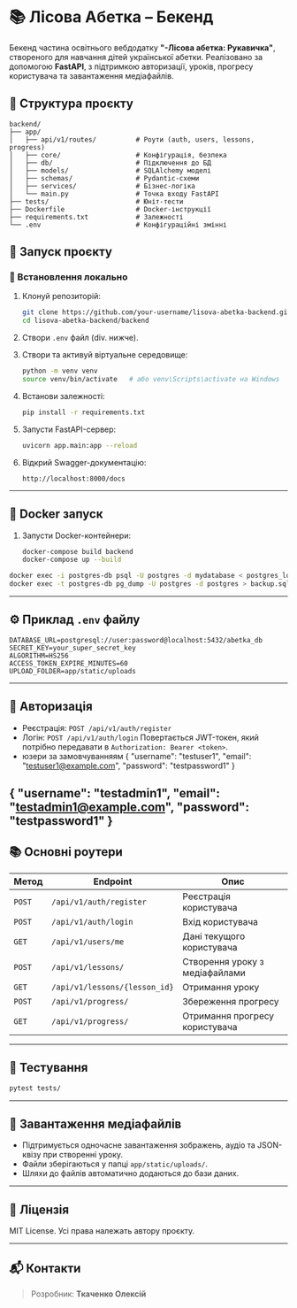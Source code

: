 # 📚 Лісова Абетка – Бекенд

Бекенд частина освітнього вебдодатку **"-Лісова абетка: Рукавичка"**, створеного для навчання дітей української абетки. Реалізовано за допомогою **FastAPI**, з підтримкою авторизації, уроків, прогресу користувача та завантаження медіафайлів.

## 📁 Структура проєкту

```
backend/
├── app/
│   ├── api/v1/routes/          # Роути (auth, users, lessons, progress)
│   ├── core/                   # Конфігурація, безпека
│   ├── db/                     # Підключення до БД
│   ├── models/                 # SQLAlchemy моделі
│   ├── schemas/                # Pydantic-схеми
│   ├── services/               # Бізнес-логіка
│   └── main.py                 # Точка входу FastAPI
├── tests/                      # Юніт-тести
├── Dockerfile                  # Docker-інструкції
├── requirements.txt            # Залежності
└── .env                        # Конфігураційні змінні
```

## 🚀 Запуск проєкту

### 🔧 Встановлення локально

1. Клонуй репозиторій:

   ```bash
   git clone https://github.com/your-username/lisova-abetka-backend.git
   cd lisova-abetka-backend/backend
   ```

2. Створи `.env` файл (div. нижче).

3. Створи та активуй віртуальне середовище:

   ```bash
   python -m venv venv
   source venv/bin/activate   # або venv\Scripts\activate на Windows
   ```

4. Встанови залежності:

   ```bash
   pip install -r requirements.txt
   ```

5. Запусти FastAPI-сервер:

   ```bash
   uvicorn app.main:app --reload
   ```

6. Відкрий Swagger-документацію:

   ```
   http://localhost:8000/docs
   ```

---

## 🐳 Docker запуск

1. Запусти Docker-контейнери:

   ```bash
   docker-compose build backend
   docker-compose up --build
   ```
  ```bash
  docker exec -i postgres-db psql -U postgres -d mydatabase < postgres_localhost-2025_05_21_23_21_12-dump.sql  <----в базу
  docker exec -t postgres-db pg_dump -U postgres -d postgres > backup.sql  <----c бази
  ```
---

## ⚙️ Приклад `.env` файлу

```
DATABASE_URL=postgresql://user:password@localhost:5432/abetka_db
SECRET_KEY=your_super_secret_key
ALGORITHM=HS256
ACCESS_TOKEN_EXPIRE_MINUTES=60
UPLOAD_FOLDER=app/static/uploads
```

---

## 🔐 Авторизація

* Реєстрація: `POST /api/v1/auth/register`
* Логін: `POST /api/v1/auth/login`
  Повертається JWT-токен, який потрібно передавати в `Authorization: Bearer <token>`.
* юзери за замовчуванняям
{
  "username": "testuser1",
  "email": "testuser1@example.com",
  "password": "testpassword1"
}

{
  "username": "testadmin1",
  "email": "testadmin1@example.com",
  "password": "testpassword1"
}
---

## 📚 Основні роутери

| Метод  | Endpoint                      | Опис                           |
| ------ | ----------------------------- | ------------------------------ |
| `POST` | `/api/v1/auth/register`       | Реєстрація користувача         |
| `POST` | `/api/v1/auth/login`          | Вхід користувача               |
| `GET`  | `/api/v1/users/me`            | Дані текущого користувача      |
| `POST` | `/api/v1/lessons/`            | Створення уроку з медіафайлами |
| `GET`  | `/api/v1/lessons/{lesson_id}` | Отримання уроку                |
| `POST` | `/api/v1/progress/`           | Збереження прогресу            |
| `GET`  | `/api/v1/progress/`           | Отримання прогресу користувача |

---

## 🥮 Тестування

```bash
pytest tests/
```

---

## 📂 Завантаження медіафайлів

* Підтримується одночасне завантаження зображень, аудіо та JSON-квізу при створенні уроку.
* Файли зберігаються у папці `app/static/uploads/`.
* Шляхи до файлів автоматично додаються до бази даних.

---

## 📄 Ліцензія

MIT License. Усі права належать автору проєкту.

---

## 📬 Контакти

> Розробник: **Ткаченко Олексій**



